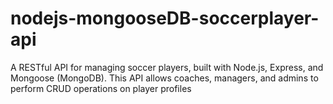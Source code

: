 # nodejs-mongooseDB-soccerplayer-api
A RESTful API for managing soccer players, built with Node.js, Express, and Mongoose (MongoDB). This API allows coaches, managers, and admins to perform CRUD operations on player profiles
